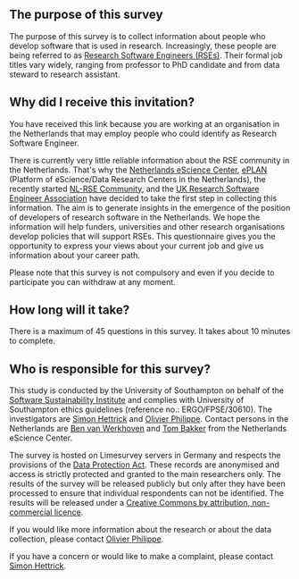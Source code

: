 The purpose of this survey
--------------------------

The purpose of this survey is to collect information about people who develop software that is used in research.
Increasingly, these people are being referred to as [Research Software Engineers (RSEs)](https://www.software.ac.uk/blog/2016-11-17-not-so-brief-history-research-software-engineers). Their formal
job titles vary widely, ranging from professor to PhD candidate and from data steward to research assistant.


Why did I receive this invitation?
----------------------------------

You have received this link because you are working at an organisation in the Netherlands that may employ people who could identify as Research Software Engineer.


There is currently very little reliable information about the RSE community in the Netherlands. That's why the [Netherlands eScience Center](https://www.esciencecenter.nl/), [ePLAN](https://escience-platform.nl/) (Platform of eScience/Data Research Centers in the Netherlands), the recently started
[NL-RSE Community](http://nl-rse.org/), and the [UK Research Software Engineer Association](http://rse.ac.uk/) have decided to take the first step in collecting this information. The aim is to
generate insights in the emergence of the position of developers of research software in the Netherlands. We hope the information will help funders, universities and other research organisations
develop policies that will support RSEs. This questionnaire gives you the opportunity to express your views about your current job and give us information about your career path.

Please note that this survey is not compulsory and even if you decide to participate you can withdraw at any moment.

How long will it take?
----------------------

There is a maximum of 45 questions in this survey. It takes about 10 minutes to complete.

Who is responsible for this survey?
-----------------------------------

This study is conducted by the University of Southampton on behalf of the [Software Sustainability Institute](http://software.ac.uk/) and complies with University of Southampton ethics guidelines (reference no.: ERGO/FPSE/30610).
The investigators are [Simon Hettrick](mailto:s.hettrick@software.ac.uk) and [Olivier Philippe](mailto:olivier.philippe@soton.ac.uk). Contact persons in the Netherlands are
[Ben van Werkhoven](mailto:b.vanwerkhoven@esciencecenter.nl) and [Tom Bakker](mailto:t.bakker@esciencecenter.nl) from the Netherlands eScience Center.

The survey is hosted on Limesurvey servers in Germany and respects the provisions of the [Data Protection Act](https://www.gov.uk/data-protection/the-data-protection-act).
These records are anonymised and access is strictly protected and granted to the main researchers only. The results of the survey will be released publicly but only after they have been processed to ensure that individual respondents can not be identified. The results will be released under a [Creative Commons by attribution, non-commercial licence](https://creativecommons.org/licenses/by-nc/2.5/scotland/).

If you would like more information about the research or about the data collection, please contact [Olivier Philippe](mailto:olivier.philippe@soton.ac.uk).

If you have a concern or would like to make a complaint, please contact [Simon Hettrick](mailto:s.hettrick@software.ac.uk).
